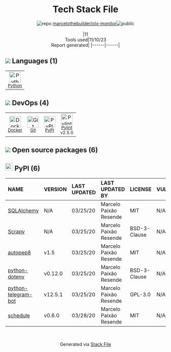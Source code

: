 <!--
--- Readme.md Snippet without images Start ---
## Tech Stack
marcelothebuilder/olx-monitor is built on the following main stack:
- [Python](https://www.python.org) – Languages
- [Pylint](https://www.pylint.org/) – Code Review
- [Docker](https://www.docker.com/) – Virtual Machine Platforms & Containers

Full tech stack [here](/techstack.md)
--- Readme.md Snippet without images End ---

--- Readme.md Snippet with images Start ---
## Tech Stack
marcelothebuilder/olx-monitor is built on the following main stack:
- <img width='25' height='25' src='https://img.stackshare.io/service/993/pUBY5pVj.png' alt='Python'/> [Python](https://www.python.org) – Languages
- <img width='25' height='25' src='https://img.stackshare.io/service/4837/py.jpg' alt='Pylint'/> [Pylint](https://www.pylint.org/) – Code Review
- <img width='25' height='25' src='https://img.stackshare.io/service/586/n4u37v9t_400x400.png' alt='Docker'/> [Docker](https://www.docker.com/) – Virtual Machine Platforms & Containers

Full tech stack [here](/techstack.md)
--- Readme.md Snippet with images End ---
-->
<div align="center">

# Tech Stack File
![](https://img.stackshare.io/repo.svg "repo") [marcelothebuilder/olx-monitor](https://github.com/marcelothebuilder/olx-monitor)![](https://img.stackshare.io/public_badge.svg "public")
<br/><br/>
|11<br/>Tools used|11/10/23 <br/>Report generated|
|------|------|
</div>

## <img src='https://img.stackshare.io/languages.svg'/> Languages (1)
<table><tr>
  <td align='center'>
  <img width='36' height='36' src='https://img.stackshare.io/service/993/pUBY5pVj.png' alt='Python'>
  <br>
  <sub><a href="https://www.python.org">Python</a></sub>
  <br>
  <sub></sub>
</td>

</tr>
</table>

## <img src='https://img.stackshare.io/devops.svg'/> DevOps (4)
<table><tr>
  <td align='center'>
  <img width='36' height='36' src='https://img.stackshare.io/service/586/n4u37v9t_400x400.png' alt='Docker'>
  <br>
  <sub><a href="https://www.docker.com/">Docker</a></sub>
  <br>
  <sub></sub>
</td>

<td align='center'>
  <img width='36' height='36' src='https://img.stackshare.io/service/1046/git.png' alt='Git'>
  <br>
  <sub><a href="http://git-scm.com/">Git</a></sub>
  <br>
  <sub></sub>
</td>

<td align='center'>
  <img width='36' height='36' src='https://img.stackshare.io/service/12572/-RIWgodF_400x400.jpg' alt='PyPI'>
  <br>
  <sub><a href="https://pypi.org/">PyPI</a></sub>
  <br>
  <sub></sub>
</td>

<td align='center'>
  <img width='36' height='36' src='https://img.stackshare.io/service/4837/py.jpg' alt='Pylint'>
  <br>
  <sub><a href="https://www.pylint.org/">Pylint</a></sub>
  <br>
  <sub>v2.5.0</sub>
</td>

</tr>
</table>


## <img src='https://img.stackshare.io/group.svg' /> Open source packages (6)</h2>

## <img width='24' height='24' src='https://img.stackshare.io/service/12572/-RIWgodF_400x400.jpg'/> PyPI (6)

|NAME|VERSION|LAST UPDATED|LAST UPDATED BY|LICENSE|VULNERABILITIES|
|:------|:------|:------|:------|:------|:------|
|[SQLAlchemy](https://pypi.org/SQLAlchemy)|N/A|03/25/20|Marcelo Paixão Resende |MIT|N/A|
|[Scrapy](https://pypi.org/Scrapy)|N/A|03/25/20|Marcelo Paixão Resende |BSD-3-Clause|N/A|
|[autopep8](https://pypi.org/autopep8)|v1.5|03/25/20|Marcelo Paixão Resende |MIT|N/A|
|[python-dotenv](https://pypi.org/python-dotenv)|v0.12.0|03/25/20|Marcelo Paixão Resende |BSD-3-Clause|N/A|
|[python-telegram-bot](https://pypi.org/python-telegram-bot)|v12.5.1|03/25/20|Marcelo Paixão Resende |GPL-3.0|N/A|
|[schedule](https://pypi.org/schedule)|v0.6.0|03/28/20|Marcelo Paixão Resende |MIT|N/A|

<br/>
<div align='center'>

Generated via [Stack File](https://github.com/apps/stack-file)
